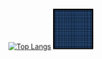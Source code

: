 [![Top Langs](https://github-readme-stats.vercel.app/api/top-langs/?username=artmenlope&layout=compact)](https://github.com/anuraghazra/github-readme-stats)
<img src="https://github.com/artmenlope/artmenlope/blob/main/odeint_animation_loop.gif" width="16%">
<!--
**artmenlope/artmenlope** is a ✨ _special_ ✨ repository because its `README.md` (this file) appears on your GitHub profile.

Here are some ideas to get you started:

- 🔭 I’m currently working on ...
- 🌱 I’m currently learning ...
- 👯 I’m looking to collaborate on ...
- 🤔 I’m looking for help with ...
- 💬 Ask me about ...
- 📫 How to reach me: ...
- 😄 Pronouns: ...
- ⚡ Fun fact: ...
-->
